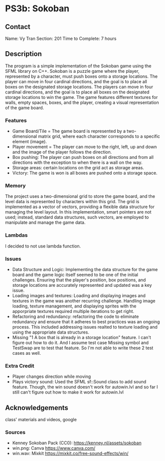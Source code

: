 # PS3b: Sokoban

## Contact
Name: Vy Tran
Section: 201
Time to Complete: 7 hours

## Description
The program is a simple implementation of the Sokoban game using the SFML library on C++. Sokoban is a puzzle game where the player, represented by a character, must push boxes onto a storage locations. The player can move in four cardinal directions, and the goal is to place all boxes on the designated storage locations. The players can move in four cardinal directions, and the goal is to place all boxes on the designated storage locations to win the game. The game features different textures for walls, empty spaces, boxes, and the player, creating a visual representation of the game board.

### Features
- Game Board/Tile = The game board is represented by a two-dimensional matrix grid, where each character corresponds to a specific element (image).
- Player movement = The player can move to the right, left, up and down and the image of the player follows the direction.
- Box pushing: The player can push boxes on all directions and from all directions with the exception to when there is a wall on the way.
- Storage areas: certain locations on the grid act as storage areas.
- Victory: The game is won is all boxes are pushed onto a storage space.

### Memory
The project uses a two-dimensional grid to store the game board, and the level data is represented by characters within this grid. The grid is implemented as a vector of vectors, providing a flexible data structure for managing the level layout. In this implementation, smart pointers are not used; instead, standard data structures, such vectors, are employed to manipulate and manage the game data.

### Lambdas
I decided to not use lambda function.

### Issues
- Data Structure and Logic: Implementing the data structure for the game board and the game logic itself seemed to be one of the initial challenges. Ensuring that the player's position, box positions, and storage locations are accurately represented and updated was a key issue.
- Loading images and textures: Loading and displaying images and textures in the game was another recurring challenge. Handling image loading, texture management, and displaying sprites with the apporpriate textures required multiple iterations to get right.
- Refactoring and redundancy: refactoring the code to eliminate redundancy and ensure that it adheres to best practices was an ongoing process. This included addressing issues realted to texture loading and using the appropriate data structures.
- Missing "1 A box that is already in a storage location" feature. I can't figure out how to do it. And I assume test case Missing symbol and TestSwap are to test that feature. So I'm not able to write these 2 test cases as well.

### Extra Credit
- Player changes direction while moving
- Plays victory sound: Used the SFML sf::Sound class to add sound feature. Though, the win sound doesn't work for autowin.lvl and so far I still can't figure out how to make it work for autowin.lvl

## Acknowledgements
class' materials and videos, google

### Sources
- Kenney Sokoban Pack (CC0): https://kenney.nl/assets/sokoban
- win.png: Canva https://www.canva.com/
- win.wav: Mixkit https://mixkit.co/free-sound-effects/win/